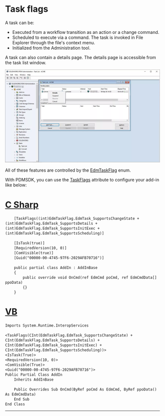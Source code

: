 # Task flags

A task can be: 
- Executed from a workflow transition as an action or a change command.
- Scheduled to execute via a command. The task is invoked in File Explorer through the file's context menu.
- Initialized from the Administration tool. 

A task can also contain a details page. The details page is accessible from the task list window.

<img src="../images/details.png"/>


All of these features are controlled by the [EdmTaskFlag](https://help.solidworks.com/2021/english/api/epdmapi/EPDM.Interop.epdm~EPDM.Interop.epdm.EdmTaskFlag.html) enum.


With PDMSDK, you can use the [TaskFlags](../api/BlueByte.SOLIDWORKS.PDMProfessional.SDK.Attributes.TaskFlagsAttribute.html) attribute to configure your add-in like below: 
# [C Sharp](#tab/cs)
```
    [TaskFlags((int)EdmTaskFlag.EdmTask_SupportsChangeState + (int)EdmTaskFlag.EdmTask_SupportsDetails + (int)EdmTaskFlag.EdmTask_SupportsInitExec +(int)EdmTaskFlag.EdmTask_SupportsScheduling)]
    
    [IsTask(true)]
    [RequiredVersion(10, 0)]
    [ComVisible(true)]
    [Guid("00000-00-4745-97F6-2029AFB70716")]

    public partial class AddIn : AddInBase
    {
        public override void OnCmd(ref EdmCmd poCmd, ref EdmCmdData[] ppoData)
        {}
    }
```
# [VB](#tab/VB)
```
Imports System.Runtime.InteropServices

<TaskFlags(CInt(EdmTaskFlag.EdmTask_SupportsChangeState) + CInt(EdmTaskFlag.EdmTask_SupportsDetails) + CInt(EdmTaskFlag.EdmTask_SupportsInitExec) + CInt(EdmTaskFlag.EdmTask_SupportsScheduling))>
<IsTask(True)>
<RequiredVersion(10, 0)>
<ComVisible(True)>
<Guid("00000-00-4745-97F6-2029AFB70716")>
Public Partial Class AddIn
    Inherits AddInBase

    Public Overrides Sub OnCmd(ByRef poCmd As EdmCmd, ByRef ppoData() As EdmCmdData)
    End Sub
End Class
```
---
 